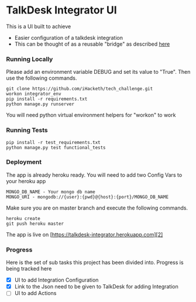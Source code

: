 # TalkDesk Integrator UI

This is a UI built to achieve

* Easier configuration of a talkdesk integration
* This can be thought of as a reusable "bridge" as described [here][1]

[1]:https://github.com/Talkdesk/api/tree/master/integrations

### Running Locally

Please add an environment variable DEBUG and set its value to "True". Then use the following commands. 

```
git clone https://github.com/iHacketh/tech_challenge.git
workon integrator_env
pip install -r requirements.txt
python manage.py runserver
```
You will need python virtual environment helpers for "workon" to work

### Running Tests

```
pip install -r test_requirements.txt
python manage.py test functional_tests
```

### Deployment

The app is already heroku ready.  You will need to add two Config Vars to your heroku app  
```
MONGO_DB_NAME - Your mongo db name
MONGO_URI - mongodb://{user}:{pwd}@{host}:{port}/MONGO_DB_NAME
```
Make sure you are on master branch and execute the following commands.

```
heroku create
git push heroku master
```
The app is live on [https://talkdesk-integrator.herokuapp.com][2] 

[2]:https://talkdesk-integrator.herokuapp.com

### Progress

Here is the set of sub tasks this project has been divided into. Progress is being tracked here
- [x] UI to add Integration Configuration
- [x] Link to the Json need to be given to TalkDesk for adding Integration
- [ ] UI to add Actions
